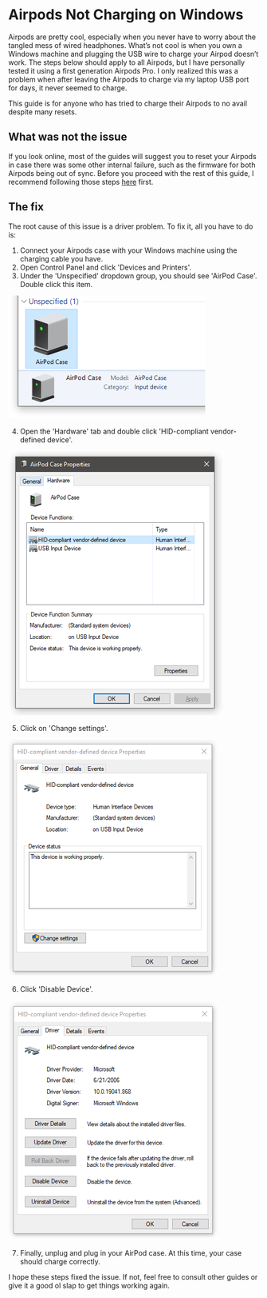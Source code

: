 # Airpods Not Charging on Windows

Airpods are pretty cool, especially when you never have to worry about the tangled mess of wired headphones. What’s not cool is when you own a Windows machine and plugging the USB wire to charge your Airpod doesn’t work. The steps below should apply to all Airpods, but I have personally tested it using a first generation Airpods Pro. I only realized this was a problem when after leaving the Airpods to charge via my laptop USB port for days, it never seemed to charge.

This guide is for anyone who has tried to charge their Airpods to no avail despite many resets.

## What was not the issue

If you look online, most of the guides will suggest you to reset your Airpods in case there was some other internal failure, such as the firmware for both Airpods being out of sync. Before you proceed with the rest of this guide, I recommend following those steps [here](https://support.apple.com/en-us/HT209463) first.

## The fix

The root cause of this issue is a driver problem. To fix it, all you have to do is:

1. Connect your Airpods case with your Windows machine using the charging cable you have.
2. Open Control Panel and click 'Devices and Printers'.
3. Under the 'Unspecified' dropdown group, you should see 'AirPod Case'. Double click this item.

![](https://raw.githubusercontent.com/Spiderpig86/blog/master/images/Airpods%20Not%20Charging%20on%20Windows/Step3.PNG)

4. Open the 'Hardware' tab and double click 'HID-compliant vendor-defined device'.

![](https://raw.githubusercontent.com/Spiderpig86/blog/master/images/Airpods%20Not%20Charging%20on%20Windows/Step4.PNG)

5. Click on 'Change settings'.

![](https://raw.githubusercontent.com/Spiderpig86/blog/master/images/Airpods%20Not%20Charging%20on%20Windows/Step5.PNG)

6. Click 'Disable Device'.

![](https://raw.githubusercontent.com/Spiderpig86/blog/master/images/Airpods%20Not%20Charging%20on%20Windows/Step6.PNG)

7. Finally, unplug and plug in your AirPod case. At this time, your case should charge correctly.

I hope these steps fixed the issue. If not, feel free to consult other guides or give it a good ol slap to get things working again.